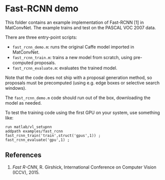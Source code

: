 # Fast-RCNN demo

This folder contains an example implementation of Fast-RCNN [1] in
MatConvNet. The example trains and test on the PASCAL VOC 2007 data.

There are three entry-point scripts:

* `fast_rcnn_demo.m`: runs the original Caffe model imported in MatConvNet.
* `fast_rcnn_train.m`: trains a new model from scratch, using pre-computed proposals.
* `fast_rcnn_evaluate.m`: evaluates the trained model.

Note that the code does not ship with a proposal generation method, so
proposals must be precomputed (using e.g. edge boxes or selective
search windows).

The `fast_rcnn_demo.m` code should run out of the box, downloading the
model as needed.

To test the training code using the first GPU on your system, use
something like:

    run matlab/vl_setupnn
    addpath examples/fast_rcnn
    fast_rcnn_train('train',struct('gpus',1)) ;
    fast_rcnn_evaluate('gpu',1) ;

## References

1.  *Fast R-CNN*, R. Girshick, International Conference on Computer
    Vision (ICCV), 2015.

